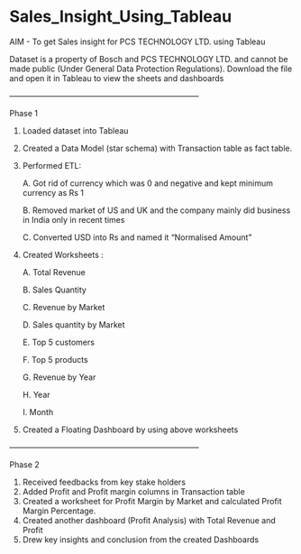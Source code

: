 # Sales_Insight_Using_Tableau
AIM - To get Sales insight for PCS TECHNOLOGY LTD. using Tableau 

Dataset is a property of Bosch and PCS TECHNOLOGY LTD. and cannot be made public (Under General Data Protection Regulations).
Download the file and open it in Tableau to view the sheets and dashboards

————————————————————————

   Phase 1
   
1. Loaded dataset into Tableau
2. Created a Data Model (star schema) with Transaction table as fact table.
3. Performed ETL:
      
      A. Got rid of currency which was 0 and negative and kept minimum currency as Rs 1
      
      B. Removed market of US and UK and the company mainly did business in India only in recent times
      
      C. Converted USD into Rs and named it “Normalised Amount”

4. Created Worksheets :

      A. Total Revenue
      
      B. Sales Quantity
      
      C. Revenue by Market
      
      D. Sales quantity by Market
      
      E. Top 5 customers
      
      F.  Top 5 products
      
      G. Revenue by Year
      
      H. Year
     
     I.  Month
5. Created a Floating Dashboard by using above worksheets

————————————————————————

   Phase 2
1. Received feedbacks from key stake holders
2.  Added Profit and Profit margin columns in Transaction table
3.  Created a worksheet for Profit Margin by Market and calculated Profit Margin Percentage.
4.  Created another dashboard (Profit Analysis) with Total Revenue and Profit  
5.  Drew key insights and conclusion from the created Dashboards
      

	


